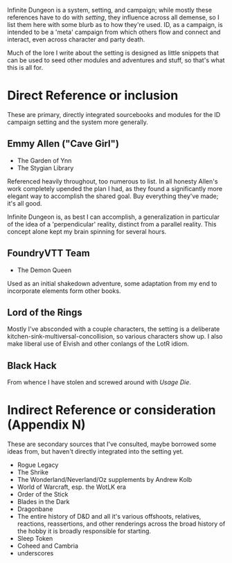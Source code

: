 Infinite Dungeon is a system, setting, and campaign; while mostly these references have to do with _setting_, they
influence across all demense, so I list them here with some blurb as to how they're used. ID, as a campaign, is intended
to be a 'meta' campaign from which others flow and connect and interact, even across character and party death.

Much of the lore I write about the setting is designed as little snippets that can be used to seed other modules and
adventures and stuff, so that's what this is all for.
# Direct Reference or inclusion

These are primary, directly integrated sourcebooks and modules for the ID campaign setting and the system more
generally.
## Emmy Allen ("Cave Girl")

- The Garden of Ynn
- The Stygian Library

Referenced heavily throughout, too numerous to list. In all honesty Allen's work completely upended the plan I had, as
they found a significantly more elegant way to accomplish the shared goal. Buy everything they've made; it's all good.

Infinite Dungeon is, as best I can accomplish, a generalization in particular of the idea of a 'perpendicular' reality,
distinct from a parallel reality. This concept alone kept my brain spinning for several hours.
## FoundryVTT Team

- The Demon Queen

Used as an initial shakedown adventure, some adaptation from my end to incorporate elements form other books.
## Lord of the Rings

Mostly I've absconded with a couple characters, the setting is a deliberate kitchen-sink-multiversal-concollision, so
various characters show up. I also make liberal use of Elvish and other conlangs of the LotR idiom.

## Black Hack

From whence I have stolen and screwed around with _Usage Die_.

# Indirect Reference or consideration (Appendix N)

These are secondary sources that I've consulted, maybe borrowed some ideas from, but haven't directly integrated into
the setting yet.

- Rogue Legacy
- The Shrike
- The Wonderland/Neverland/Oz supplements by Andrew Kolb
- World of Warcraft, esp. the WotLK era
- Order of the Stick
- Blades in the Dark
- Dragonbane
- The entire history of D&D and all it's various offshoots, relatives, reactions, reassertions, and other renderings across the broad history of the hobby it is broadly responsible for starting.
- Sleep Token
- Coheed and Cambria
- underscores